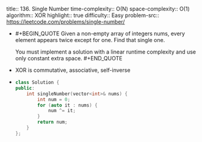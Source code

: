 title:: 136.  Single Number
time-complexity:: O(N)
space-complexity:: O(1)
algorithm:: XOR
highlight:: true
difficulty:: Easy
problem-src:: https://leetcode.com/problems/single-number/

- #+BEGIN_QUOTE
  Given a non-empty array of integers nums, every element appears twice except for one. Find that single one.
  
  You must implement a solution with a linear runtime complexity and use only constant extra space.
  #+END_QUOTE
- XOR is commutative, associative, self-inverse
- ```cpp
  class Solution {
  public:
      int singleNumber(vector<int>& nums) {
          int num = 0;
          for (auto it : nums) {
              num ^= it;
          }
          return num;
      }
  };
  ```